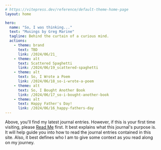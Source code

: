 ```yaml
---
# https://vitepress.dev/reference/default-theme-home-page
layout: home

hero:
  name: "So, I was thinking..."
  text: "Musings by Greg Marine"
  tagline: Behind the curtain of a curious mind.
  actions:
    - theme: brand
      text: TBD
      link: /2024/06/21_
    - theme: alt
      text: Scattered Spaghetti
      link: /2024/06/19_scattered-spaghetti
    - theme: alt
      text: So, I Wrote a Poem
      link: /2024/06/18_so-i-wrote-a-poem
    - theme: alt
      text: So, I Bought Another Book
      link: /2024/06/17_so-i-bought-another-book
    - theme: alt
      text: Happy Father's Day!
      link: /2024/06/16_happy-fathers-day
---
```


Above, you'll find my latest journal entries. However, if this is your first time visiting, please [Read Me](read-me) first. It best explains what this journal's purpose is. It will help guide you into how to read the journal entries contained in this site. Also, it best defines who I am to give some context as you read along on my journey.